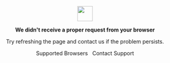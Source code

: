 <p align="center">
	<!--START_SECTION:waka-->
	<!--END_SECTION:waka-->
	<img width="40" src="https://github.githubassets.com/images/mona-loading-default.gif">
<p align="center"><strong>We didn't receive a proper request from your browser</strong></p>
<p align="center">Try refreshing the page and contact us if the problem persists.</p>
<p align="center">
	<a style="text-decoration:none" href="https://docs.github.com/en/get-started/using-github/supported-browsers">Supported Browsers</a>&nbsp;&nbsp;
	<a style="text-decoration:none" href="https://github.com/contact">Contact Support</a>
</p>
</p>
